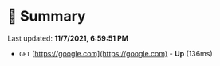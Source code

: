 # 📖 Summary
Last updated: **11/7/2021, 6:59:51 PM**

- `GET` [https://google.com](https://google.com) - **Up** (136ms)
